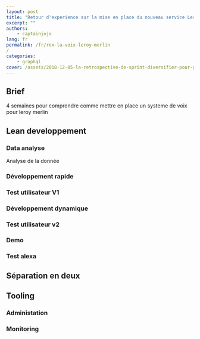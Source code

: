 ```yaml
---
layout: post
title: "Retour d'experience sur la mise en place du nouveau service Leroy Melin"
excerpt: ""
authors:
    - captainjojo
lang: fr
permalink: /fr/rex-la-voix-leroy-merlin
/
categories:
    - graphql
cover: /assets/2018-12-05-la-retrospective-de-sprint-diversifier-pour-gagner-en-qualite-partie-1/cover.jpg
---
```


## Brief

4 semaines pour comprendre comme mettre en place un systeme de voix pour leroy merlin

## Lean developpement

### Data analyse

Analyse de la donnée

### Développement rapide

### Test utilisateur V1

### Développement dynamique

### Test utilisateur v2

### Demo

### Test alexa

## Séparation en deux

## Tooling

### Administation

### Monitoring






